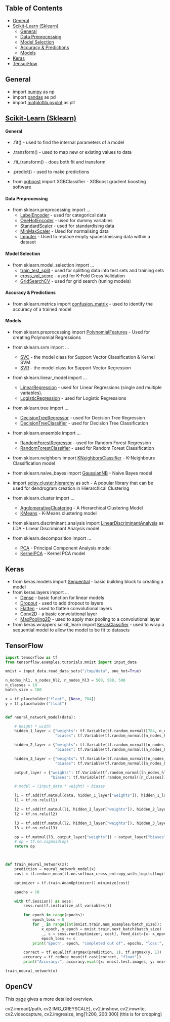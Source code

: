 ## Table of Contents
* [General](#general)
* [Scikit-Learn (Sklearn)](#scikit-learn-sklearn)
   * [General](#general-1)
   * [Data Preprocessing](#data-preprocessing)
   * [Model Selection](#model-selection)
   * [Accuracy & Predictions](#accuracy--predictions)
   * [Models](#models)
* [Keras](#keras)
* [TensorFlow](#tensorflow)

## General

* import [numpy](http://www.numpy.org/) as np
* import [pandas](https://pandas.pydata.org/) as pd
* import [matplotlib.pyplot](https://matplotlib.org/) as plt

## [Scikit-Learn (Sklearn)](http://scikit-learn.org/stable/)

#### General
* .fit() - used to find the internal parameters of a model
* .transform() - used to map new or existing values to data
* .fit_transform() - does both fit and transform
* .predict() - used to make predictions

* from [xgboost](https://xgboost.readthedocs.io/en/latest/) import XGBClassifier - XGBoost gradient boosting software


#### Data Preprocessing
* from sklearn.preprocessing import ...
   * [LabelEncoder](http://scikit-learn.org/stable/modules/generated/sklearn.preprocessing.LabelEncoder.html) - used for categorical data
   * [OneHotEncoder](http://scikit-learn.org/stable/modules/generated/sklearn.preprocessing.OneHotEncoder.html) - used for dummy variables
   * [StandardScaler](http://scikit-learn.org/stable/modules/generated/sklearn.preprocessing.StandardScaler.html) - used for standardising data
   * [MinMaxScaler](http://scikit-learn.org/stable/modules/generated/sklearn.preprocessing.MinMaxScaler.html) - Used for normalising data
   * [Imputer](http://scikit-learn.org/stable/modules/generated/sklearn.preprocessing.Imputer.html) - Used to replace empty spaces/missing data within a dataset


#### Model Selection
* from sklearn.model_selection import ...
   * [train_test_split](http://scikit-learn.org/stable/modules/generated/sklearn.model_selection.train_test_split.html) - used for splitting data into test sets and training sets
   * [cross_val_score](http://scikit-learn.org/stable/modules/generated/sklearn.model_selection.cross_val_score.html) - used for K-Fold Cross Validation
   * [GridSearchCV](http://scikit-learn.org/stable/modules/generated/sklearn.model_selection.GridSearchCV.html) - used for grid search (tuning models)


#### Accuracy & Predictions
* from sklearn.metrics import [confusion_matrix](http://scikit-learn.org/stable/modules/generated/sklearn.metrics.confusion_matrix.html) - used to identify the accuracy of a trained model


#### Models
* from sklearn.preprocessing import [PolynomialFeatures](http://scikit-learn.org/stable/modules/generated/sklearn.preprocessing.PolynomialFeatures.html) - Used for creating Polynomial Regressions

* from sklearn.svm import ...
   * [SVC](http://scikit-learn.org/stable/modules/generated/sklearn.svm.SVC.html) - the model class for Support Vector Classification & Kernel SVM
   * [SVR](http://scikit-learn.org/stable/modules/generated/sklearn.svm.SVR.html) - the model class for Support Vector Regression

* from sklearn.linear_model import ...
   * [LinearRegression](http://scikit-learn.org/stable/modules/generated/sklearn.linear_model.LinearRegression.html) - used for Linear Regressions (single and multiple variables).
   * [LogisticRegression](http://scikit-learn.org/stable/modules/generated/sklearn.linear_model.LogisticRegression.html) - used for Logistic Regressions

* from sklearn.tree import ...
   * [DecisionTreeRegressor](http://scikit-learn.org/stable/modules/generated/sklearn.tree.DecisionTreeRegressor.html) - used for Decision Tree Regression
   * [DecisionTreeClassifier](http://scikit-learn.org/stable/modules/generated/sklearn.tree.DecisionTreeClassifier.html) - used for Decision Tree Classification

* from sklearn.ensemble import ...
   * [RandomForestRegressor](http://scikit-learn.org/stable/modules/generated/sklearn.ensemble.RandomForestRegressor.html) - used for Random Forest Regression
   * [RandomForestClassifier](http://scikit-learn.org/stable/modules/generated/sklearn.ensemble.RandomForestClassifier.html) - used for Random Forest Classification

* from sklearn.neighbors import [KNeighborsClassifier](http://scikit-learn.org/stable/modules/generated/sklearn.neighbors.KNeighborsClassifier.html) - K-Neighbours Classification model
* from sklearn.naive_bayes import [GaussianNB](http://scikit-learn.org/stable/modules/generated/sklearn.naive_bayes.GaussianNB.html) - Naive Bayes model

* import [scipy.cluster.hierarchy](https://docs.scipy.org/doc/scipy/reference/cluster.hierarchy.html) as sch - A popular library that can be used for dendrogram creation in Hierarchical Clustering

* from sklearn.cluster import ...
   * [AgglomerativeClustering](http://scikit-learn.org/stable/modules/generated/sklearn.cluster.AgglomerativeClustering.html) - A Hierarchical Clustering Model
   * [KMeans](http://scikit-learn.org/stable/modules/generated/sklearn.cluster.KMeans.html) - K-Means clustering model

* from sklearn.discriminant_analysis import [LinearDiscriminantAnalysis](http://scikit-learn.org/stable/modules/generated/sklearn.discriminant_analysis.LinearDiscriminantAnalysis.html#sklearn.discriminant_analysis.LinearDiscriminantAnalysis) as LDA - Linear Discriminant Analysis model

* from sklearn.decomposition import ...
   * [PCA](http://scikit-learn.org/stable/modules/generated/sklearn.decomposition.PCA.html) - Principal Component Analysis model
   * [KernelPCA](http://scikit-learn.org/stable/modules/generated/sklearn.decomposition.KernelPCA.html) - Kernel PCA model


## Keras

* from keras.models import [Sequential](https://keras.io/models/sequential/) - basic building block to creating a model
* from keras.layers import ...
   * [Dense](https://keras.io/layers/core/#dense) - basic function for linear models
   * [Dropout](https://keras.io/layers/core/#dropout) - used to add dropout to layers
   * [Flatten](https://keras.io/layers/core/#flatten) - used to flatten convolutional layers
   * [Conv2D](https://keras.io/layers/convolutional/#conv2d) - a basic convolutional layer
   * [MaxPooling2D](https://keras.io/layers/pooling/#maxpooling2d) - used to apply max pooling to a convolutional layer
* from keras.wrappers.scikit_learn import [KerasClassifier](https://keras.io/scikit-learn-api/) - used to wrap a sequential model to allow the model to be fit to datasets

## TensorFlow

```python
import tensorflow as tf
from tensorflow.examples.tutorials.mnist import input_data

mnist = input_data.read_data_sets("/tmp/data", one_hot=True)

n_nodes_hl1, n_nodes_hl2, n_nodes_hl3 = 500, 500, 500
n_classes = 10
batch_size = 100

x = tf.placeholder("float", [None, 784])
y = tf.placeholder("float")


def neural_network_model(data):

    # height * width
    hidden_1_layer = {"weights": tf.Variable(tf.random_normal([784, n_nodes_hl1])),
                      "biases": tf.Variable(tf.random_normal([n_nodes_hl1]))}

    hidden_2_layer = {"weights": tf.Variable(tf.random_normal([n_nodes_hl1, n_nodes_hl2])),
                      "biases": tf.Variable(tf.random_normal([n_nodes_hl2]))}

    hidden_3_layer = {"weights": tf.Variable(tf.random_normal([n_nodes_hl2, n_nodes_hl3])),
                      "biases": tf.Variable(tf.random_normal([n_nodes_hl3]))}

    output_layer = {"weights": tf.Variable(tf.random_normal([n_nodes_hl3, n_classes])),
                    "biases": tf.Variable(tf.random_normal([n_classes]))}

    # model = (input_data * weight) + biases

    l1 = tf.add(tf.matmul(data, hidden_1_layer["weights"]), hidden_1_layer["biases"])
    l1 = tf.nn.relu(l1)

    l2 = tf.add(tf.matmul(l1, hidden_2_layer["weights"]), hidden_2_layer["biases"])
    l2 = tf.nn.relu(l2)

    l3 = tf.add(tf.matmul(l2, hidden_3_layer["weights"]), hidden_3_layer["biases"])
    l3 = tf.nn.relu(l3)

    op = tf.matmul(l3, output_layer["weights"]) + output_layer["biases"]
    # op = tf.nn.sigmoid(op)
    return op



def train_neural_network(x):
    prediction = neural_network_model(x)
    cost = tf.reduce_mean(tf.nn.softmax_cross_entropy_with_logits(logits=prediction, labels=y))

    optimizer = tf.train.AdamOptimizer().minimize(cost)

    epochs = 10

    with tf.Session() as sess:
        sess.run(tf.initialize_all_variables())

        for epoch in range(epochs):
            epoch_loss = 0
            for _ in range(int(mnist.train.num_examples/batch_size)):
                x_epoch, y_epoch = mnist.train.next_batch(batch_size)
                _, c = sess.run([optimizer, cost], feed_dict={x: x_epoch, y: y_epoch})
                epoch_loss += c
            print('Epoch', epoch, "completed out of", epochs, "loss:", epoch_loss)

        correct = tf.equal(tf.argmax(prediction, 1), tf.argmax(y, 1))
        accuracy = tf.reduce_mean(tf.cast(correct, "float"))
        print("Accuracy:", accuracy.eval({x: mnist.test.images, y: mnist.test.labels}))

train_neural_network(x)
```
## OpenCV
This [page](https://heartbeat.fritz.ai/opencv-python-cheat-sheet-from-importing-images-to-face-detection-52919da36433)
gives a more detailed overview.

cv2.imread(/path, cv2.IMG_GREYSCALE), cv2.imshow, cv2.imwrite, cv2.videocapture, 
cv2.imgresize, img[1:200, 200:300] (this is for cropping)
